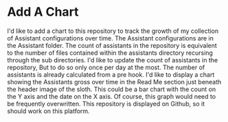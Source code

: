 # Add A Chart

I'd like to add a chart to this repository to track the growth of my collection of Assistant configurations over time. The Assistant configurations are in the Assistant folder. The count of assistants in the repository is equivalent to the number of files contained within the assistants directory recursing through the sub directories. I'd like to update the count of assistants in the repository, But to do so only once per day at the most. The number of assistants is already calculated from a pre hook. I'd like to display a chart showing the Assistants gross over time in the Read Me section just beneath the header image of the sloth. This could be a bar chart with the count on the Y axis and the date on the X axis. Of course, this graph would need to be frequently overwritten. This repository is displayed on Github, so it should work on this platform. 